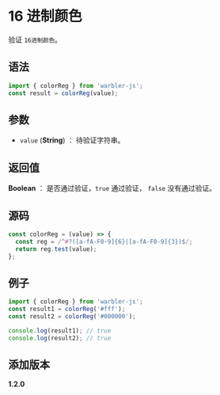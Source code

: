 # 16 进制颜色

验证 `16进制颜色`。

## 语法

```js
import { colorReg } from 'warbler-js';
const result = colorReg(value);
```

## 参数

- `value` (**String**) ： 待验证字符串。

## 返回值

**Boolean** ： 是否通过验证，`true` 通过验证， `false` 没有通过验证。

## 源码

```js
const colorReg = (value) => {
  const reg = /^#?([a-fA-F0-9]{6}|[a-fA-F0-9]{3})$/;
  return reg.test(value);
};
```

## 例子

```js
import { colorReg } from 'warbler-js';
const result1 = colorReg('#fff');
const result2 = colorReg('#000000');

console.log(result1); // true
console.log(result2); // true
```

## 添加版本

**1.2.0**
